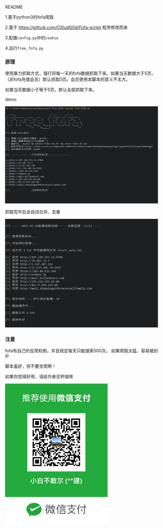 README


1.基于python3的fofa爬取

2.基于 https://github.com/Cl0udG0d/Fofa-script 程序修改而来

3.配置`config.py`中的`cookie`

4.运行`free_fofa.py`




### 原理



使用暴力抓取方式，强行将每一天的fofa数据抓取下来。如果当天数据大于5页，（非fofa充值会员）默认抓取5页。会员使用本脚本的意义不太大。

如果当天数据小于等于5页，默认全部抓取下来。

demo

![](demo/demo1.png)

抓取完毕后会自动合并、去重

![](demo/demo2.png)

### 注意

fofa有自己的反爬机制，并且规定每天只能搜索500次。
如果爬取太猛，容易被封IP

脚本虽好，但不要贪爬啊！

如果你觉得好用，请给作者买杯咖啡

![](demo/weixin.png)

